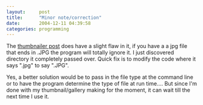 ```yaml
---
layout:     post
title:      "Minor note/correction"
date:       2004-12-11 04:39:58
categories: programming
---
```

    
The [thumbnailer post](http://www.pycs.net/users/0000316/2004/12/6) does have a slight flaw in it, if you have a a jpg file that ends in .JPG the program will totally ignore it. I just discovered directory it completely passed over. Quick fix is to modify the code where it says ".jpg" to say ".JPG".   
  
    
Yes, a better solution would be to pass in the file type at the command line or to have the program determine the type of file at run time.... But since I'm done with my thumbnail/gallery making for the moment, it can wait till the next time I use it.  

